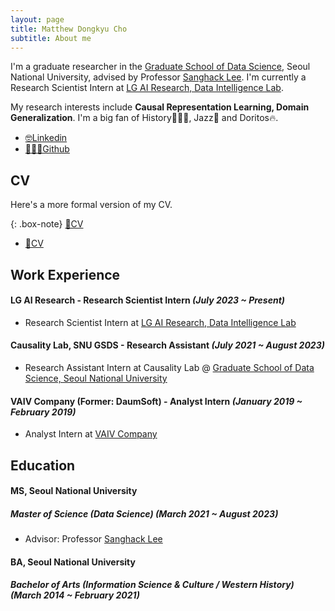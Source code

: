 ```yaml
---
layout: page
title: Matthew Dongkyu Cho
subtitle: About me
---
```


I'm a graduate researcher in the [Graduate School of Data Science](https://gsds.snu.ac.kr/), Seoul National University, advised by Professor [Sanghack Lee](https://www.sanghacklee.me/). I'm currently a Research Scientist Intern at [LG AI Research, Data Intelligence Lab](https://www.lgresearch.ai/ourwork/research?tab=PD).

My research interests include **Causal Representation Learning, Domain Generalization**. I'm a big fan of History👨🏻‍🏫, Jazz🎷 and Doritos🔥.

- [🤓Linkedin](https://www.linkedin.com/in/umamicode/)
- [👨🏻‍💻Github](https://github.com/umamicode)

## CV

Here's a more formal version of my CV.

{: .box-note}
[📄CV](/assets/CV_DKCHO.pdf)

- [📄CV](/assets/CV_DKCHO.pdf)

## Work Experience

#### LG AI Research - Research Scientist Intern *(July 2023 ~ Present)*
- Research Scientist Intern at [LG AI Research, Data Intelligence Lab](https://www.lgresearch.ai/ourwork/research?tab=PD)

#### Causality Lab, SNU GSDS - Research Assistant *(July 2021 ~ August 2023)*
- Research Assistant Intern at Causality Lab @ [Graduate School of Data Science, Seoul National University](https://gsds.snu.ac.kr/)

#### VAIV Company (Former: DaumSoft) - Analyst Intern *(January 2019 ~ February 2019)*
- Analyst Intern at [VAIV Company](https://www.vaiv.kr/)


## Education

#### MS, Seoul National University
##### Master of Science (Data Science) *(March 2021 ~ August 2023)*
- Advisor: Professor [Sanghack Lee](https://www.sanghacklee.me/)

#### BA, Seoul National University
##### Bachelor of Arts (Information Science & Culture / Western History) *(March 2014 ~ February 2021)*




